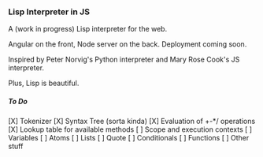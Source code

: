 ### Lisp Interpreter in JS ###

A (work in progress) Lisp interpreter for the web.

Angular on the front, Node server on the back. Deployment coming soon.

Inspired by Peter Norvig's Python interpreter and Mary Rose Cook's JS interpreter.

Plus, Lisp is beautiful.

##### To Do #####

[X] Tokenizer
[X] Syntax Tree (sorta kinda)
[X] Evaluation of +-*/ operations
[X] Lookup table for available methods
[ ] Scope and execution contexts
[ ] Variables
[ ] Atoms
[ ] Lists
[ ] Quote
[ ] Conditionals
[ ] Functions
[ ] Other stuff